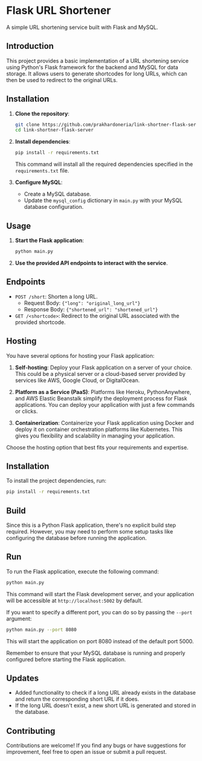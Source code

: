 # Flask URL Shortener

A simple URL shortening service built with Flask and MySQL.

## Introduction

This project provides a basic implementation of a URL shortening service using Python's Flask framework for the backend and MySQL for data storage. It allows users to generate shortcodes for long URLs, which can then be used to redirect to the original URLs.

## Installation

1. **Clone the repository**:

   ```bash
   git clone https://github.com/prakhardoneria/link-shortner-flask-server.git
   cd link-shortner-flask-server
   ```

2. **Install dependencies**:

   ```bash
   pip install -r requirements.txt
   ```

   This command will install all the required dependencies specified in the `requirements.txt` file.

3. **Configure MySQL**:

   - Create a MySQL database.
   - Update the `mysql_config` dictionary in `main.py` with your MySQL database configuration.

## Usage

1. **Start the Flask application**:

   ```bash
   python main.py
   ```

2. **Use the provided API endpoints to interact with the service**.

## Endpoints

- `POST /short`: Shorten a long URL.
  - Request Body: `{"long": "original_long_url"}`
  - Response Body: `{"shortened_url": "shortened_url"}`
- `GET /<shortcode>`: Redirect to the original URL associated with the provided shortcode.

## Hosting

You have several options for hosting your Flask application:

1. **Self-hosting**: Deploy your Flask application on a server of your choice. This could be a physical server or a cloud-based server provided by services like AWS, Google Cloud, or DigitalOcean.

2. **Platform as a Service (PaaS)**: Platforms like Heroku, PythonAnywhere, and AWS Elastic Beanstalk simplify the deployment process for Flask applications. You can deploy your application with just a few commands or clicks.

3. **Containerization**: Containerize your Flask application using Docker and deploy it on container orchestration platforms like Kubernetes. This gives you flexibility and scalability in managing your application.

Choose the hosting option that best fits your requirements and expertise.

## Installation

To install the project dependencies, run:

```bash
pip install -r requirements.txt
```

## Build

Since this is a Python Flask application, there's no explicit build step required. However, you may need to perform some setup tasks like configuring the database before running the application.

## Run

To run the Flask application, execute the following command:

```bash
python main.py
```

This command will start the Flask development server, and your application will be accessible at `http://localhost:5002` by default.

If you want to specify a different port, you can do so by passing the `--port` argument:

```bash
python main.py --port 8080
```

This will start the application on port 8080 instead of the default port 5000.

Remember to ensure that your MySQL database is running and properly configured before starting the Flask application.

## Updates

- Added functionality to check if a long URL already exists in the database and return the corresponding short URL if it does.
- If the long URL doesn't exist, a new short URL is generated and stored in the database.

## Contributing

Contributions are welcome! If you find any bugs or have suggestions for improvement, feel free to open an issue or submit a pull request.

